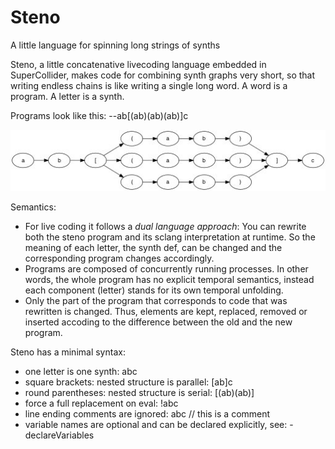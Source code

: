 # Steno
A little language for spinning long strings of synths

Steno, a little concatenative livecoding language embedded in SuperCollider, makes code for combining synth graphs very short, so that writing endless chains is like writing a single long word. A word is a program. A letter is a synth.

Programs look like this: --ab[(ab)(ab)(ab)]c

![ScreenShot](graph02.jpg)

Semantics:

- For live coding it follows a *dual language approach*: You can rewrite both the steno program and its sclang interpretation at runtime. So the meaning of each letter, the synth def, can be changed and the corresponding program changes accordingly.
- Programs are composed of concurrently running processes. In other words, the whole program has no explicit temporal semantics, instead each component (letter) stands for its own temporal unfolding.
- Only the part of the program that corresponds to code that was rewritten is changed. Thus, elements are kept, replaced, removed or inserted accoding to the difference between the old and the new program.


Steno has a minimal syntax:

- one letter is one synth: abc
- square brackets: nested structure is parallel: [ab]c
- round parentheses: nested structure is serial: [(ab)(ab)]
- force a full replacement on eval: !abc
- line ending comments are ignored: abc // this is a comment
- variable names are optional and can be declared explicitly, see: -declareVariables
